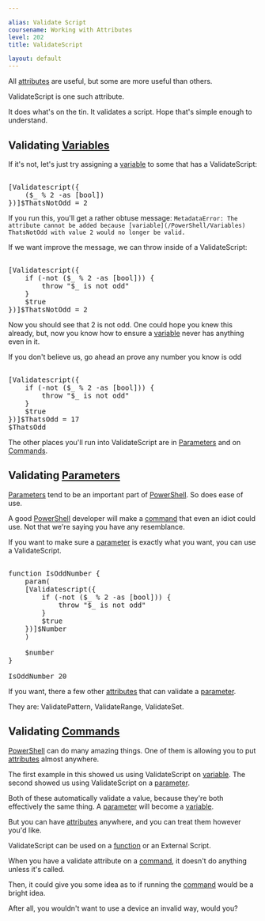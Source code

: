 ```yaml
---

alias: Validate Script
coursename: Working with Attributes
level: 202
title: ValidateScript

layout: default
---
```


All [attributes](/PowerShell/Attributes) are useful, but some are more useful than others.

ValidateScript is one such attribute.

It does what's on the tin.  It validates a script.  Hope that's simple enough to understand. 

## Validating [Variables](/PowerShell/Variables)

If it's not, let's just try assigning a [variable](/PowerShell/Variables) to some that has a ValidateScript:

<pre><br/><span class='Magenta'>[</span><span class='Output'>Validatescript</span><span class='Magenta'>(</span><span class='Magenta'>{</span><br/>&nbsp;&nbsp;&nbsp;&nbsp;<span class='Magenta'>(</span><span class='Warning'>$_</span>&nbsp;<span class='Magenta'>%</span>&nbsp;<span class='Output'>2</span>&nbsp;<span class='Magenta'>-as</span>&nbsp;<span class='Progress'>[bool]</span><span class='Magenta'>)</span><br/><span class='Magenta'>}</span><span class='Magenta'>)</span><span class='Magenta'>]</span><span class='Warning'>$ThatsNotOdd</span>&nbsp;<span class='Magenta'>=</span>&nbsp;<span class='Output'>2</span><br/></pre>

If you run this, you'll get a rather obtuse message:
`MetadataError: The attribute cannot be added because [variable](/PowerShell/Variables) ThatsNotOdd with value 2 would no longer be valid.`

If we want improve the message, we can throw inside of a ValidateScript:

<pre><br/><span class='Magenta'>[</span><span class='Output'>Validatescript</span><span class='Magenta'>(</span><span class='Magenta'>{</span><br/>&nbsp;&nbsp;&nbsp;&nbsp;<span class='Verbose'>if</span>&nbsp;<span class='Magenta'>(</span><span class='Magenta'>-not</span>&nbsp;<span class='Magenta'>(</span><span class='Warning'>$_</span>&nbsp;<span class='Magenta'>%</span>&nbsp;<span class='Output'>2</span>&nbsp;<span class='Magenta'>-as</span>&nbsp;<span class='Progress'>[bool]</span><span class='Magenta'>)</span><span class='Magenta'>)</span>&nbsp;<span class='Magenta'>{</span><br/>&nbsp;&nbsp;&nbsp;&nbsp;&nbsp;&nbsp;&nbsp;&nbsp;<span class='Verbose'>throw</span>&nbsp;<span class='Verbose'>"$_ is not odd"</span><br/>&nbsp;&nbsp;&nbsp;&nbsp;<span class='Magenta'>}</span><br/>&nbsp;&nbsp;&nbsp;&nbsp;<span class='Warning'>$true</span><br/><span class='Magenta'>}</span><span class='Magenta'>)</span><span class='Magenta'>]</span><span class='Warning'>$ThatsNotOdd</span>&nbsp;<span class='Magenta'>=</span>&nbsp;<span class='Output'>2</span><br/></pre>

Now you should see that 2 is not odd.
One could hope you knew this already, but, now you know how to ensure a [variable](/PowerShell/Variables) never has anything even in it.

If you don't believe us, go ahead an prove any number you know is odd
<pre><br/><span class='Magenta'>[</span><span class='Output'>Validatescript</span><span class='Magenta'>(</span><span class='Magenta'>{</span><br/>&nbsp;&nbsp;&nbsp;&nbsp;<span class='Verbose'>if</span>&nbsp;<span class='Magenta'>(</span><span class='Magenta'>-not</span>&nbsp;<span class='Magenta'>(</span><span class='Warning'>$_</span>&nbsp;<span class='Magenta'>%</span>&nbsp;<span class='Output'>2</span>&nbsp;<span class='Magenta'>-as</span>&nbsp;<span class='Progress'>[bool]</span><span class='Magenta'>)</span><span class='Magenta'>)</span>&nbsp;<span class='Magenta'>{</span><br/>&nbsp;&nbsp;&nbsp;&nbsp;&nbsp;&nbsp;&nbsp;&nbsp;<span class='Verbose'>throw</span>&nbsp;<span class='Verbose'>"$_ is not odd"</span><br/>&nbsp;&nbsp;&nbsp;&nbsp;<span class='Magenta'>}</span><br/>&nbsp;&nbsp;&nbsp;&nbsp;<span class='Warning'>$true</span><br/><span class='Magenta'>}</span><span class='Magenta'>)</span><span class='Magenta'>]</span><span class='Warning'>$ThatsOdd</span>&nbsp;<span class='Magenta'>=</span>&nbsp;<span class='Output'>17</span><br/><span class='Warning'>$ThatsOdd</span><br/></pre>

The other places you'll run into ValidateScript are in [Parameters](/PowerShell/Parameters) and on [Commands](/PowerShell/Commands).

## Validating [Parameters](/PowerShell/Parameters)

[Parameters](/PowerShell/Parameters) tend to be an important part of [PowerShell](/PowerShell).  So does ease of use.

A good [PowerShell](/PowerShell) developer will make a [command](/PowerShell/Commands) that even an idiot could use.
Not that we're saying you have any resemblance.

If you want to make sure a [parameter](/PowerShell/Parameters) is exactly what you want, you can use a ValidateScript.

<pre><br/><span class='Verbose'>function</span>&nbsp;<span class='Verbose'>IsOddNumber</span>&nbsp;<span class='Magenta'>{</span><br/>&nbsp;&nbsp;&nbsp;&nbsp;<span class='Verbose'>param</span><span class='Magenta'>(</span><br/>&nbsp;&nbsp;&nbsp;&nbsp;<span class='Magenta'>[</span><span class='Output'>Validatescript</span><span class='Magenta'>(</span><span class='Magenta'>{</span><br/>&nbsp;&nbsp;&nbsp;&nbsp;&nbsp;&nbsp;&nbsp;&nbsp;<span class='Verbose'>if</span>&nbsp;<span class='Magenta'>(</span><span class='Magenta'>-not</span>&nbsp;<span class='Magenta'>(</span><span class='Warning'>$_</span>&nbsp;<span class='Magenta'>%</span>&nbsp;<span class='Output'>2</span>&nbsp;<span class='Magenta'>-as</span>&nbsp;<span class='Progress'>[bool]</span><span class='Magenta'>)</span><span class='Magenta'>)</span>&nbsp;<span class='Magenta'>{</span><br/>&nbsp;&nbsp;&nbsp;&nbsp;&nbsp;&nbsp;&nbsp;&nbsp;&nbsp;&nbsp;&nbsp;&nbsp;<span class='Verbose'>throw</span>&nbsp;<span class='Verbose'>"$_ is not odd"</span><br/>&nbsp;&nbsp;&nbsp;&nbsp;&nbsp;&nbsp;&nbsp;&nbsp;<span class='Magenta'>}</span><br/>&nbsp;&nbsp;&nbsp;&nbsp;&nbsp;&nbsp;&nbsp;&nbsp;<span class='Warning'>$true</span><br/>&nbsp;&nbsp;&nbsp;&nbsp;<span class='Magenta'>}</span><span class='Magenta'>)</span><span class='Magenta'>]</span><span class='Warning'>$Number</span><br/>&nbsp;&nbsp;&nbsp;&nbsp;<span class='Magenta'>)</span><br/><br/>&nbsp;&nbsp;&nbsp;&nbsp;<span class='Warning'>$number</span><br/><span class='Magenta'>}</span><br/><br/><span class='Warning'>IsOddNumber</span>&nbsp;<span class='Output'>20</span><br/></pre>

If you want, there a few other [attributes](/PowerShell/Attributes) that can validate a [parameter](/PowerShell/Parameters).

They are:  ValidatePattern, ValidateRange, ValidateSet.

## Validating [Commands](/PowerShell/Commands)

[PowerShell](/PowerShell) can do many amazing things.  One of them is allowing you to put [attributes](/PowerShell/Attributes) almost anywhere.

The first example in this showed us using ValidateScript on [variable](/PowerShell/Variables).  The second showed us using ValidateScript on a [parameter](/PowerShell/Parameters).

Both of these automatically validate a value, because they're both effectively the same thing.  A [parameter](/PowerShell/Parameters) will become a [variable](/PowerShell/Variables).

But you can have [attributes](/PowerShell/Attributes) anywhere, and you can treat them however you'd like.

ValidateScript can be used on a [function](/PowerShell/Functions) or an External Script.

When you have a validate attribute on a [command](/PowerShell/Commands), it doesn't do anything unless it's called.

Then, it could give you some idea as to if running the [command](/PowerShell/Commands) would be a bright idea.

After all, you wouldn't want to use a device an invalid way, would you?
